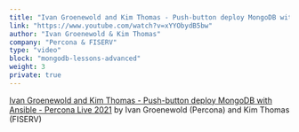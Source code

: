 ```yaml
---
title: "Ivan Groenewold and Kim Thomas - Push-button deploy MongoDB with Ansible - Percona Live 2021"
link: "https://www.youtube.com/watch?v=xYYObydB5bw"
author: "Ivan Groenewold & Kim Thomas"
company: "Percona & FISERV"
type: "video"
block: "mongodb-lessons-advanced"
weight: 3
private: true
---
```


[Ivan Groenewold and Kim Thomas - Push-button deploy MongoDB with Ansible - Percona Live 2021](https://www.youtube.com/watch?v=xYYObydB5bw) by Ivan Groenewold (Percona) and Kim Thomas (FISERV)
